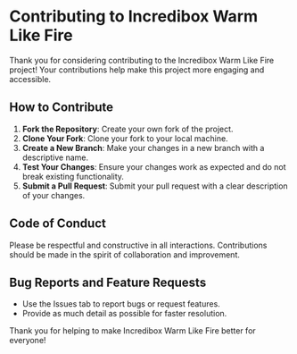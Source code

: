 # Contributing to Incredibox Warm Like Fire

Thank you for considering contributing to the Incredibox Warm Like Fire project! Your contributions help make this project more engaging and accessible.

## How to Contribute

1. **Fork the Repository**: Create your own fork of the project.
2. **Clone Your Fork**: Clone your fork to your local machine.
3. **Create a New Branch**: Make your changes in a new branch with a descriptive name.
4. **Test Your Changes**: Ensure your changes work as expected and do not break existing functionality.
5. **Submit a Pull Request**: Submit your pull request with a clear description of your changes.

## Code of Conduct

Please be respectful and constructive in all interactions. Contributions should be made in the spirit of collaboration and improvement.

## Bug Reports and Feature Requests

- Use the Issues tab to report bugs or request features.
- Provide as much detail as possible for faster resolution.

Thank you for helping to make Incredibox Warm Like Fire better for everyone!
